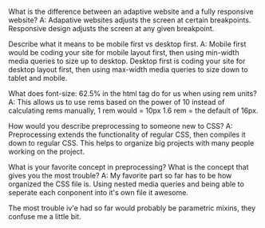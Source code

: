 What is the difference between an adaptive website and a fully responsive website?
A: Adapative websites adjusts the screen at certain breakpoints. Responsive design adjusts the screen at any given breakpoint.

Describe what it means to be mobile first vs desktop first.
A: Mobile first would be coding your site for mobile layout first, then using min-width media queries to size up to desktop.
Desktop first is coding your site for desktop layout first, then using max-width media queries to size down to tablet and mobile.

What does font-size: 62.5% in the html tag do for us when using rem units?
A: This allows us to use rems based on the power of 10 instead of calculating rems manually, 1 rem would = 10px 1.6 rem = the default of 16px.

How would you describe preprocessing to someone new to CSS?
A: Preprocessing extends the functionality of regular CSS, then compiles it down to regular CSS. This helps to organize big projects with many people working on the project.

What is your favorite concept in preprocessing? What is the concept that gives you the most trouble?
A: My favorite part so far has to be how organized the CSS file is. Using nested media queries and being able to seperate each conponent into it's own file it awesome.

The most trouble iv'e had so far would probably be parametric mixins, they confuse me a little bit.
